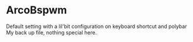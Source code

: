 # ArcoBspwm
Default setting with a lil'bit configuration on keyboard shortcut and polybar
My back up file, nothing special here.
